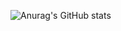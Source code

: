 ![Anurag's GitHub stats](https://github-readme-stats.vercel.app/api?username=suleizelsevim&show_icons=true&theme=radical)

